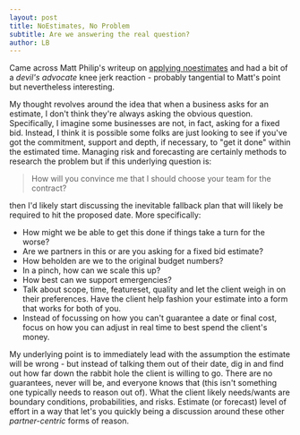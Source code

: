 ```yaml
---
layout: post
title: NoEstimates, No Problem
subtitle: Are we answering the real question?
author: LB
---
```


Came across Matt Philip's writeup on [applying noestimates](https://mattphilip.wordpress.com/2020/05/11/noestimates-applied/) and had a bit of a _devil's advocate_ knee jerk reaction - probably tangential to Matt's point but nevertheless interesting.

My thought revolves around the idea that when a business asks for an estimate, I don't think they're always asking the obvious question. Specifically, I imagine some businesses are not, in fact, asking for a fixed bid. Instead, I think it is possible some folks are just looking to see if you've got the commitment, support and depth, if necessary, to "get it done" within the estimated time. Managing risk and forecasting are certainly methods to research the problem but if this underlying question is:

> How will you convince me that I should choose your team for the contract?

then I'd likely start discussing the inevitable fallback plan that will likely be required to hit the proposed date. More specifically:

- How might we be able to get this done if things take a turn for the worse?
- Are we partners in this or are you asking for a fixed bid estimate?
- How beholden are we to the original budget numbers?
- In a pinch, how can we scale this up?
- How best can we support emergencies?
- Talk about scope, time, featureset, quality and let the client weigh in on their preferences. Have the client help fashion your estimate into a form that works for both of you.
- Instead of focussing on how you can't guarantee a date or final cost, focus on how you can adjust in real time to best spend the client's money.

My underlying point is to immediately lead with the assumption the estimate will be wrong - but instead of talking them out of their date, dig in and find out how far down the rabbit hole the client is willing to go. There are no guarantees, never will be, and everyone knows that (this isn't something one typically needs to reason out of). What the client likely needs/wants are boundary conditions, probabilities, and risks. Estimate (or forecast) level of effort in a way that let's you quickly being a discussion around these other _partner-centric_ forms of reason.
